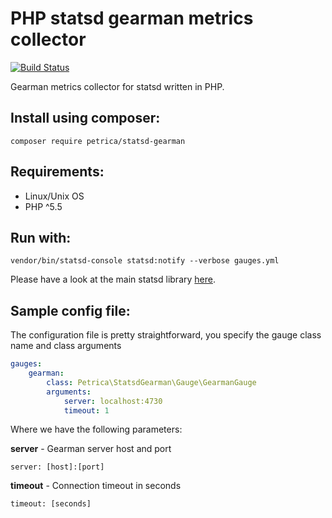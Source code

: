 # PHP statsd gearman metrics collector

[![Build Status](https://travis-ci.org/petrica/php-statsd-gearman.svg?branch=master)](https://travis-ci.org/petrica/php-statsd-gearman)

Gearman metrics collector for statsd written in PHP.

Install using composer:
-----------------------

```shell
composer require petrica/statsd-gearman
```

Requirements:
-------------

* Linux/Unix OS
* PHP ^5.5

Run with:
---------

```shell
vendor/bin/statsd-console statsd:notify --verbose gauges.yml
```

Please have a look at the main statsd library [here](https://github.com/petrica/php-statsd-system).

Sample config file:
-------------------

The configuration file is pretty straightforward, you specify the gauge class name and class arguments

```yml
gauges:
    gearman:
        class: Petrica\StatsdGearman\Gauge\GearmanGauge
        arguments:
            server: localhost:4730
            timeout: 1
```

Where we have the following parameters:

**server** - Gearman server host and port
```
server: [host]:[port]
```

**timeout** - Connection timeout in seconds
```
timeout: [seconds]
```

